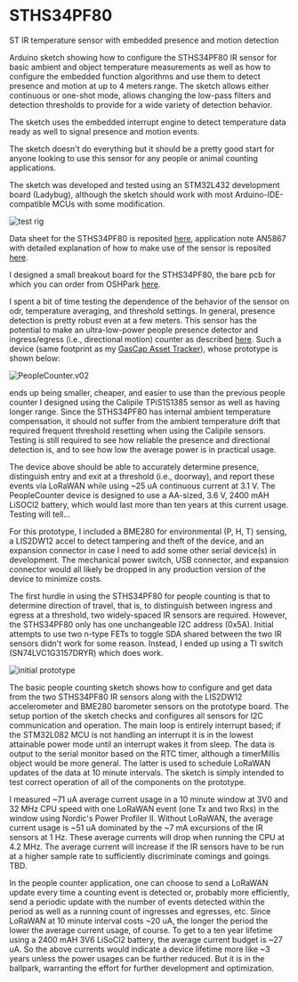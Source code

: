 # STHS34PF80
ST IR temperature sensor with embedded presence and motion detection

Arduino sketch showing how to configure the STHS34PF80 IR sensor for basic ambient and object temperature measurements as well as how to configure the embedded function algorithms and use them to detect presence and motion at up to 4 meters range. The sketch allows either continuous or one-shot mode, allows changing the low-pass filters and detection thresholds to provide for a wide variety of detection behavior.

The sketch uses the embedded interrupt engine to detect temperature data ready as well to signal presence and motion events.

The sketch doesn't do everything but it should be a pretty good start for anyone looking to use this sensor for any people or animal counting applications.

The sketch was developed and tested using an STM32L432 development board (Ladybug), although the sketch should work with most Arduino-IDE-compatible MCUs with some modification.

![test rig](https://user-images.githubusercontent.com/6698410/253826417-41d274dd-b196-47ee-b2c4-57483e647ef5.jpg)

Data sheet for the STHS34PF80 is reposited [here](https://www.st.com/resource/en/datasheet/sths34pf80.pdf), application note AN5867 with detailed explanation of how to make use of the sensor is reposited [here](https://www.st.com/resource/en/application_note/an5867-sths34pf80-lowpower-highsensitivity-infrared-ir-sensor-for-presence-and-motion-detection-stmicroelectronics.pdf).

I designed a small breakout board for the STHS34PF80, the bare pcb for which you can order from OSHPark [here](https://oshpark.com/shared_projects/Wqam2MJ5).

I spent a bit of time testing the dependence of the behavior of the sensor on odr, temperature averaging, and threshold settings. In general, presence detection is pretty robust even at a few meters. This sensor has the potential to make an ultra-low-power people presence detector and ingress/egress (i.e., directional motion) counter as described [here](https://hackaday.io/project/164131-people-counter). Such a device (same footprint as my [GasCap Asset Tracker](https://www.tindie.com/products/tleracorp/gascap-loragnss-asset-tracker/)), whose prototype is shown below:

![PeopleCounter.v02](https://user-images.githubusercontent.com/6698410/254101989-eecc40b3-6343-428f-b527-0401c9f44051.jpg)

ends up being smaller, cheaper, and easier to use than the previous people counter I designed using the Calipile TPiS1S1385 sensor as well as having longer range. Since the STHS34PF80 has internal ambient temperature compensation, it should not suffer from the ambient temperature drift that required frequent threshold resetting when using the Calipile sensors. Testing is still required to see how reliable the presence and directional detection is, and to see how low the average power is in practical usage. 

The device above should be able to accurately determine presence, distinguish entry and exit at a threshold (i.e., doorway), and report these events via LoRaWAN while using ~25 uA continuous current at 3.1 V. The PeopleCounter device is designed to use a AA-sized, 3.6 V, 2400 mAH LiSOCl2 battery, which would last more than ten years at this current usage. Testing will tell...

For this prototype, I included a BME280 for environmental (P, H, T) sensing, a LIS2DW12 accel to detect tampering and theft of the device, and an expansion connector in case I need to add some other serial device(s) in development. The mechanical power switch, USB connector, and expansion connector would all likely be dropped in any production version of the device to minimize costs.

The first hurdle in using the STHS34PF80 for people counting is that to determine direction of travel, that is, to distinguish between ingress and egress at a threshold, two widely-spaced IR sensors are required. However, the STHS34PF80 only has one unchangeable I2C address (0x5A). Initial attempts to use two n-type FETs to toggle SDA shared between the two IR sensors didn't work for some reason. Instead, I ended up using a TI switch (SN74LVC1G3157DRYR) which does work.

![initial prototype](https://user-images.githubusercontent.com/6698410/259259769-05fe8b1b-525f-4b68-bb6b-8ce0bd80aaf1.jpg)

The basic people counting sketch shows how to configure and get data from the two STHS34PF80 IR sensors along with the LIS2DW12 accelerometer and BME280 barometer sensors on the prototype board. The setup portion of the sketch checks and configures all sensors for I2C communication and operation. The main loop is entirely interrupt based; if the STM32L082 MCU is not handling an interrupt it is in the lowest attainable power mode until an interrupt wakes it from sleep. The data is output to the serial monitor based on the RTC timer, although a timerMillis object would be more general. The latter is used to schedule LoRaWAN updates of the data at 10 minute intervals. The sketch is simply intended to test correct operation of all of the components on the prototype.  

I measured ~71 uA average current usage in a 10 minute window at 3V0 and 32 MHz CPU speed with one LoRaWAN event (one Tx and two Rxs) in the window using Nordic's Power Profiler II. Without LoRaWAN, the average current usage is ~51 uA dominated by the ~7 mA excursions of the IR sensors at 1 Hz. These average currents will drop when running the CPU at 4.2 MHz. The average current will increase if the IR sensors have to be run at a higher sample rate to sufficiently discriminate comings and goings. TBD.

In the people counter application, one can choose to send a LoRaWAN update every time a counting event is detected or, probably more efficiently, send a periodic update with the number of events detected within the period as well as a running count of ingresses and egresses, etc. Since LoRaWAN at 10 minute interval costs ~20 uA, the longer the period the lower the average current usage, of course. To get to a ten year lifetime using a 2400 mAH 3V6 LiSoCl2 battery, the average current budget is ~27 uA. So the above currents would indicate a device lifetime more like ~3 years unless the power usages can be further reduced. But it is in the ballpark, warranting the effort for further development and optimization.
